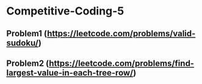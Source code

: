 # Competitive-Coding-5


## Problem1 (https://leetcode.com/problems/valid-sudoku/)


## Problem2 (https://leetcode.com/problems/find-largest-value-in-each-tree-row/)